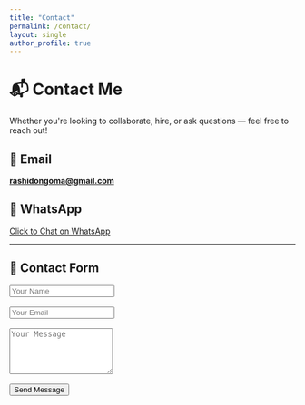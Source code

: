 ```yaml
---
title: "Contact"
permalink: /contact/
layout: single
author_profile: true
---
```


# 📬 Contact Me

Whether you're looking to collaborate, hire, or ask questions — feel free to reach out!

## 📧 Email
**rashidongoma@gmail.com**

## 💬 WhatsApp
[Click to Chat on WhatsApp](https://wa.me/254745707598)

---

## 📩 Contact Form

<form action="https://formsubmit.co/rashidongoma@gmail.com" method="POST">
  <input type="text" name="name" placeholder="Your Name" required><br><br>
  <input type="email" name="email" placeholder="Your Email" required><br><br>
  <textarea name="message" rows="5" placeholder="Your Message" required></textarea><br><br>
  <button type="submit">Send Message</button>
</form>
